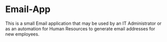 # Email-App
 This is a small Email application that may be used by an IT Administrator or as an automation for Human Resources to generate email 
 addresses for new employees. 
